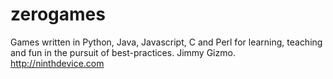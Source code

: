zerogames
=========

Games written in Python, Java, Javascript, C and Perl for learning, teaching and fun in the pursuit of best-practices. Jimmy Gizmo. http://ninthdevice.com

##
#
